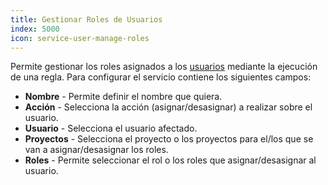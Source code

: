 ```yaml
---
title: Gestionar Roles de Usuarios
index: 5000
icon: service-user-manage-roles
---
```


Permite gestionar los roles asignados a los [usuarios](/admin/user) mediante la ejecución de una regla. Para configurar el
servicio contiene los siguientes campos:

- **Nombre** - Permite definir el nombre que quiera.
- **Acción** - Selecciona la acción (asignar/desasignar) a realizar sobre el usuario.
- **Usuario** - Selecciona el usuario afectado.
- **Proyectos** - Selecciona el proyecto o los proyectos para el/los que se van a asignar/desasignar los roles.
- **Roles** - Permite seleccionar el rol o los roles que asignar/desasignar al usuario.
